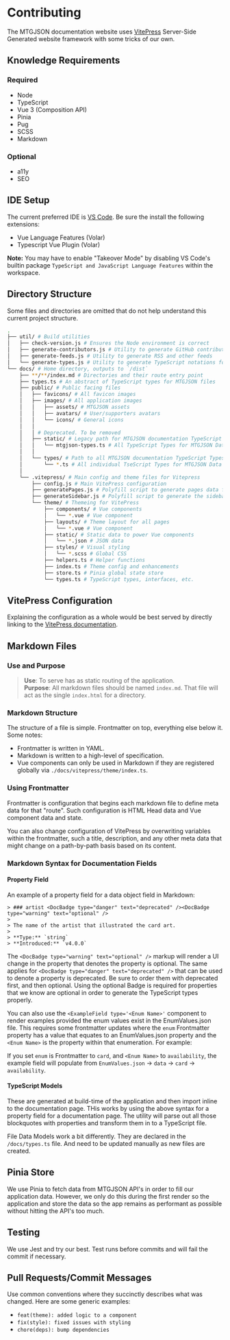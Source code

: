 # Contributing

The MTGJSON documentation website uses [VitePress](https://vitepress.vuejs.org/) Server-Side Generated website framework with some tricks of our own.

## Knowledge Requirements

### Required

- Node
- TypeScript
- Vue 3 (Composition API)
- Pinia
- Pug
- SCSS
- Markdown

### Optional

- a11y
- SEO

## IDE Setup

The current preferred IDE is [VS Code](https://code.visualstudio.com/). Be sure the install the following extensions:

- Vue Language Features (Volar)
- Typescript Vue Plugin (Volar)

**Note:** You may have to enable "Takeover Mode" by disabling VS Code's builtin package `TypeScript and JavaScript Language Features` within the workspace.

## Directory Structure

Some files and directories are omitted that do not help understand this current project structure.

```sh
.
├── util/ # Build utilities
│   ├── check-version.js # Ensures the Node environment is correct
│   ├── generate-contributors.js # Utility to generate GitHub contributors JSON
│   ├── generate-feeds.js # Utility to generate RSS and other feeds
│   └── generate-types.js # Utility to generate TypeScript notations for documentation
└── docs/ # Home directory, outputs to `/dist`
    ├── **/**/index.md # Directories and their route entry point
    ├── types.ts # An abstract of TypeScript types for MTGJSON files
    ├── public/ # Public facing files
    │   ├── favicons/ # All favicon images
    │   ├── images/ # All application images
    │   │   ├── assets/ # MTGJSON assets
    │   │   ├── avatars/ # User/supporters avatars
    │   │   └── icons/ # General icons
    │   │
    │   │ # Deprecated. To be removed
    │   ├── static/ # Legacy path for MTGJSON documentation TypeScript Types
    │   │   └── mtgjson-types.ts # All TypeScript Types for MTGJSON Data Models
    │   │
    │   └── types/ # Path to all MTGJSON documentation TypeScript Types
    │       └── *.ts # All individual TseScript Types for MTGJSON Data Models
    │
    └── .vitepress/ # Main config and theme files for Vitepress
        ├── config.js # Main VitePress configuration
        ├── generatePages.js # Polyfill script to generate pages data for search
        ├── generateSidebar.js # Polyfill script to generate the sidebar heirarchy
        └── theme/ # Themeing for VitePress
            ├── components/ # Vue components
            │   └── *.vue # Vue component
            ├── layouts/ # Theme layout for all pages
            │   └── *.vue # Vue component
            ├── static/ # Static data to power Vue components
            │   └── *.json # JSON data
            ├── styles/ # Visual styling
            │   └── *.scss # Global CSS
            ├── helpers.ts # Helper functions
            ├── index.ts # Theme config and enhancements
            ├── store.ts # Pinia global state store
            └── types.ts # TypeScript types, interfaces, etc.
```

## VitePress Configuration

Explaining the configuration as a whole would be best served by directly linking to the [VitePress documentation](https://vitepress.dev/reference/site-config).

## Markdown Files

### Use and Purpose

> **Use**: To serve has as static routing of the application.  
> **Purpose**: All markdown files should be named `index.md`. That file will act as the single `index.html` for a directory.

### Markdown Structure

The structure of a file is simple. Frontmatter on top, everything else below it. Some notes:

- Frontmatter is written in YAML.
- Markdown is written to a high-level of specification.
- Vue components can only be used in Markdown if they are registered globally via `./docs/vitepress/theme/index.ts`.

### Using Frontmatter

Frontmatter is configuration that begins each markdown file to define meta data for that "route". Such configuration is HTML Head data and Vue component data and state.

You can also change configuration of VitePress by overwriting variables within the frontmatter, such a title, description, and any other meta data that might change on a path-by-path basis based on its content.

### Markdown Syntax for Documentation Fields

#### Property Field

An example of a property field for a data object field in Markdown:

```
> ### artist <DocBadge type="danger" text="deprecated" /><DocBadge type="warning" text="optional" />
>
> The name of the artist that illustrated the card art.
>
> **Type:** `string`
> **Introduced:** `v4.0.0`
```

The `<DocBadge type="warning" text="optional" />` markup will render a UI change in the property that denotes the property is optional. The same applies for `<DocBadge type="danger" text="deprecated" />` that can be used to denote a property is deprecated. Be sure to order them with deprecated first, and then optional. Using the optional Badge is required for properties that we know are optional in order to generate the TypeScript types properly.

You can also use the `<ExampleField type='<Enum Name>'` component to render examples provided the enum values exist in the EnumValues.json file. This requires some frontmatter updates where the `enum` Frontmatter property has a value that equates to an EnumValues.json property and the `<Enum Name>` is the property within that enumeration. For example:

If you set `enum` is Frontmatter to `card`, and `<Enum Name>` to `availability`, the example field will populate from `EnumValues.json` -> `data` -> `card` -> `availability`.

#### TypeScript Models

These are generated at build-time of the application and then import inline to the documentation page. THis works by using the above syntax for a property field for a documentation page. The utility will parse out all those blockquotes with properties and transform them in to a TypeScript file.

File Data Models work a bit differently. They are declared in the `/docs/types.ts` file. And need to be updated manually as new files are created.

## Pinia Store

We use Pinia to fetch data from MTGJSON API's in order to fill our application data. However, we only do this during the first render so the application and store the data so the app remains as performant as possible without hitting the API's too much.

## Testing

We use Jest and try our best. Test runs before commits and will fail the commit if necessary.

## Pull Requests/Commit Messages

Use common conventions where they succinctly describes what was changed. Here are some generic examples:

- `feat(theme): added logic to a component`
- `fix(style): fixed issues with styling`
- `chore(deps): bump dependencies`
